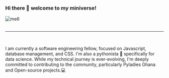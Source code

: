 ### Hi there 👋 welcome to my miniverse!

![me6](https://github.com/Fatima-Bint/Fatima-Bint/assets/46058716/2a56b877-3e8e-46f4-a1e4-748d4e4acd1b) <br><br>

<hr>
<br>

I am currently a software engineering fellow, focused on Javascript, database management, and CSS. I'm also a pythonista 🐍 specifically for data science. While my technical journey is ever-evolving, I'm deeply committed to contributing to the community, particularly Pyladies Ghana and Open-source projects.💻






<!--
**Fatima-Bint/Fatima-Bint** is a ✨ _special_ ✨ repository because its `README.md` (this file) appears on your GitHub profile.

Here are some ideas to get you started:

- 🔭 I’m currently working on ...
- 🌱 I’m currently learning ...
- 👯 I’m looking to collaborate on ...
- 🤔 I’m looking for help with ...
- 💬 Ask me about ...
- 📫 How to reach me: ...
- 😄 Pronouns: ...
- ⚡ Fun fact: ...
-->



